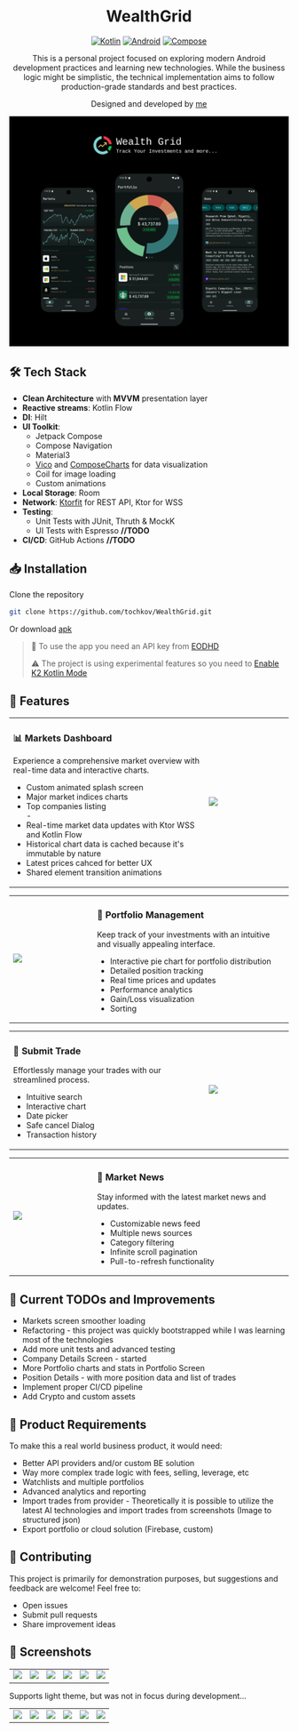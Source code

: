 # <div align="center">WealthGrid</div>

<div align="center">

[![Kotlin](https://img.shields.io/badge/Language-Kotlin-purple.svg)](https://kotlinlang.org)
[![Android](https://img.shields.io/badge/Platform-Android-green.svg)](https://developer.android.com/reference)
[![Compose](https://img.shields.io/badge/UI-Jetpack%20Compose-blue.svg)](https://developer.android.com/jetpack/compose)

This is a personal project focused on exploring modern Android development practices and learning new technologies. While the business logic might be simplistic, the technical implementation aims to follow production-grade standards and best practices.

Designed and developed by [me](https://www.linkedin.com/in/philip-tochkov/)

![App Banner](./.demo/WG_app_banner_01.webp)
</div>


## 🛠️ Tech Stack

- **Clean Architecture** with **MVVM** presentation layer
- **Reactive streams**: Kotlin Flow
- **DI**: Hilt
- **UI Toolkit**:
    - Jetpack Compose
    - Compose Navigation
    - Material3
    - [Vico](https://github.com/patrykandpatrick/vico) and [ComposeCharts](https://github.com/ehsannarmani/ComposeCharts) for data visualization
    - Coil for image loading
    - Custom animations
- **Local Storage**: Room
- **Network**: [Ktorfit](https://github.com/Foso/Ktorfit) for REST API, Ktor for WSS
- **Testing**:
    - Unit Tests with JUnit, Thruth & MockK
    - UI Tests with Espresso **//TODO**
- **CI/CD**: GitHub Actions **//TODO**

## 📥 Installation

Clone the repository 
```bash
git clone https://github.com/tochkov/WealthGrid.git
```
Or download [apk](./.demo/WealthGrid-debug.apk)

> 🔑 To use the app you need an API key from [EODHD](https://eodhd.com/)
> 
> ⚠️ The project is using experimental features so you need to [Enable K2 Kotlin Mode](https://blog.jetbrains.com/idea/2024/03/k2-kotlin-mode-alpha-in-intellij-idea/)


<!-- ## 🏗️ Architecture

The application follows Clean Architecture principles with MVVM pattern:

```
app/
├── data/          # Data layer with repositories and data sources
├── domain/        # Business logic and use cases
├── presentation/  # UI layer with ViewModels and Composables
└── di/            # Dependency injection modules
``` -->

## 🌟 Features

<table border="0">
  <tr>
    <td width="70%" valign="top">
      <h3>📊 Markets Dashboard</h3>
      <p>Experience a comprehensive market overview with real-time data and interactive charts.</p>
      <ul>
        <li>Custom animated splash screen</li>
        <li>Major market indices charts</li>
        <li>Top companies listing</li>
        -
        <li>Real-time market data updates with Ktor WSS and Kotlin Flow</li>
        <li>Historical chart data is cached because it's immutable by nature</li>
        <li>Latest prices cahced for better UX</li>
        <li>Shared element transition animations</li>
      </ul>
    </td>
    <td width="30%">
      <img src="./.demo/markets_anim.gif" width="100%" />
    </td>
  </tr>
</table>

<table border="0">
  <tr>
      <td width="30%">
      <img src="./.demo/portfolio_anim.gif" width="100%" />
    </td>
    <td width="70%" valign="top">
      <h3>💼 Portfolio Management</h3>
      <p>Keep track of your investments with an intuitive and visually appealing interface.</p>
      <ul>
        <li>Interactive pie chart for portfolio distribution</li>
        <li>Detailed position tracking</li>
        <li>Real time prices and updates</li>
        <li>Performance analytics</li>
        <li>Gain/Loss visualization</li>
        <li>Sorting</li>
      </ul>
    </td>

  </tr>
</table>

<table border="0">
  <tr>
    <td width="70%" valign="top">
      <h3>📝 Submit Trade</h3>
      <p>Effortlessly manage your trades with our streamlined process.</p>
      <ul>
        <li>Intuitive search</li>
        <li>Interactive chart</li>
        <li>Date picker</li>
        <li>Safe cancel Dialog</li>
        <li>Transaction history</li>
      </ul>
    </td>
    <td width="30%">
      <img src="./.demo/trade_anim.gif" width="100%" />
    </td>
  </tr>
</table>

<table border="0">
  <tr>
      <td width="30%">
      <img src="./.demo/news_anim.gif" width="100%" />
    </td>
    <td width="70%" valign="top">
      <h3>📰 Market News</h3>
      <p>Stay informed with the latest market news and updates.</p>
      <ul>
        <li>Customizable news feed</li>
        <li>Multiple news sources</li>
        <li>Category filtering</li>
        <li>Infinite scroll pagination</li>
        <li>Pull-to-refresh functionality</li>
      </ul>
    </td>

  </tr>
</table>



## 📝 Current TODOs and Improvements

- Markets screen smoother loading
- Refactoring - this project was quickly bootstrapped while I was learning most of the technologies
- Add more unit tests and advanced testing
- Company Details Screen - started
- More Portfolio charts and stats in Portfolio Screen
- Position Details - with more position data and list of trades
- Implement proper CI/CD pipeline
- Add Crypto and custom assets

## 🚀 Product Requirements

To make this a real world business product, it would need:

- Better API providers and/or custom BE solution
- Way more complex trade logic with fees, selling, leverage, etc
- Watchlists and multiple portfolios
- Advanced analytics and reporting
- Import trades from provider - Theoretically it is possible to utilize the latest AI technologies and import trades from screenshots (Image to structured json)
- Export portfolio or cloud solution (Firebase, custom)


## 🤝 Contributing

This project is primarily for demonstration purposes, but suggestions and feedback are welcome! Feel free to:
- Open issues
- Submit pull requests
- Share improvement ideas


## 📱 Screenshots

<table border="0">
  <tr>
    <td><img src="./.demo/markets.png" width="200"/></td>
    <td><img src="./.demo/portfolio.png" width="200"/></td>
    <td><img src="./.demo/portfolio_2.png" width="200"/></td>
    <td><img src="./.demo/search.png" width="200"/></td>
    <td><img src="./.demo/trade.png" width="200"/></td>
    <td><img src="./.demo/news.png" width="200"/></td>
  </tr>
</table>

Supports light theme, but was not in focus during development...

<table border="0">
  <tr>
    <td><img src="./.demo/w_markets.png" width="200"/></td>
    <td><img src="./.demo/w_portfolio.png" width="200"/></td>
    <td><img src="./.demo/w_portfolio_2.png" width="200"/></td>
    <td><img src="./.demo/w_search.png" width="200"/></td>
    <td><img src="./.demo/w_trade.png" width="200"/></td>
    <td><img src="./.demo/w_news.png" width="200"/></td>
  </tr>
</table>